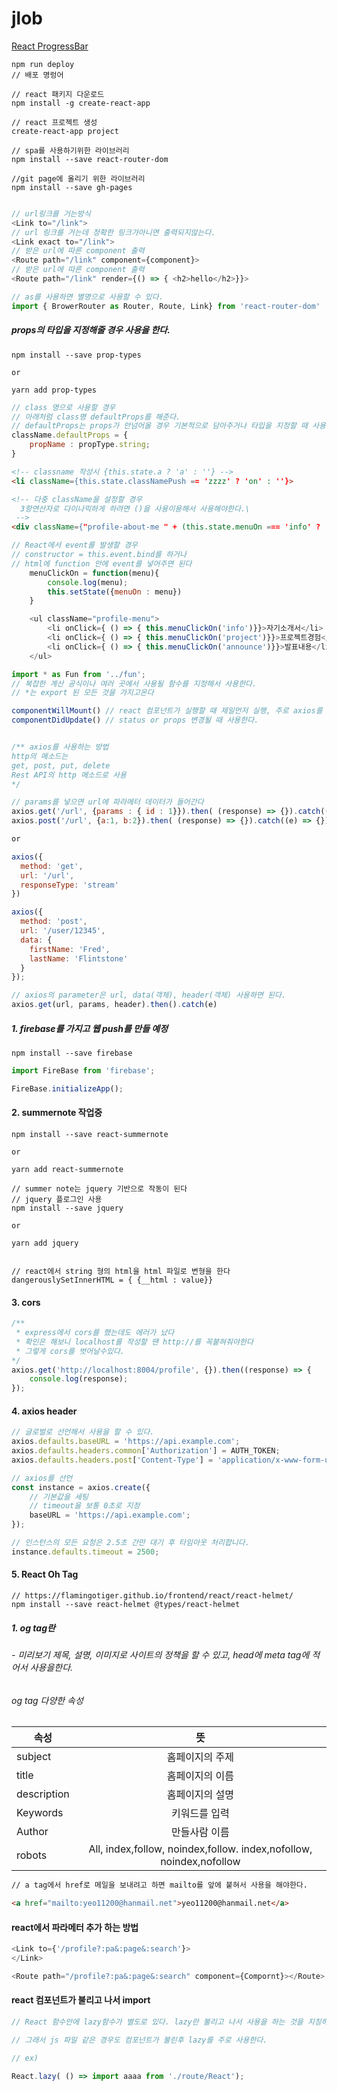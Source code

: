 # jlob
[React ProgressBar](https://basketdeveloper.tistory.com/65)
```npm
npm run deploy
// 배포 명렁어
```

```npm
// react 패키지 다운로드
npm install -g create-react-app

// react 프로젝트 생성
create-react-app project

// spa를 사용하기위한 라이브러리
npm install --save react-router-dom

//git page에 올리기 위한 라이브러리
npm install --save gh-pages
```

```js

// url링크를 거는방식
<Link to="/link">
// url 링크를 거는데 정확한 링크가아니면 출력되지않는다.
<Link exact to="/link">
// 받은 url에 따른 component 출력
<Route path="/link" component={component}>
// 받은 url에 따른 component 출력
<Route path="/link" render={() => { <h2>hello</h2>}}>
```

```js
// as를 사용하면 별명으로 사용할 수 있다.
import { BrowerRouter as Router, Route, Link} from 'react-router-dom'
```

##### props의 타입을 지정해줄 경우 사용을 한다.
```npm
npm install --save prop-types

or 

yarn add prop-types
```

```js
// class 명으로 사용할 경우
// 아래처럼 class명 defaultProps를 해준다.
// defaultProps는 props가 안넘어올 경우 기본적으로 담아주거나 타입을 지정할 때 사용을 한다.
className.defaultProps = {
    propName : propType.string;
}
```

```html
<!-- classname 작성시 {this.state.a ? 'a' : ''} -->
<li className={this.state.classNamePush == 'zzzz' ? 'on' : ''}>

<!-- 다중 className을 설정할 경우
  3항연산자로 다이나믹하게 하려면 ()을 사용이용해서 사용해야한다.\
 -->
<div className={"profile-about-me " + (this.state.menuOn === 'info' ? 'on' : '')}>
```

```js
// React에서 event를 발생할 경우
// constructor = this.event.bind를 하거나
// html에 function 안에 event를 넣어주면 된다
    menuClickOn = function(menu){
        console.log(menu);
        this.setState({menuOn : menu})
    }

    <ul className="profile-menu">
        <li onClick={ () => { this.menuClickOn('info')}}>자기소개서</li>
        <li onClick={ () => { this.menuClickOn('project')}}>프로젝트경험</li>
        <li onClick={ () => { this.menuClickOn('announce')}}>발표내용</li>
    </ul>
```
```js
import * as Fun from '../fun';
// 복잡한 계산 공식이나 여러 곳에서 사용될 함수를 지정해서 사용한다.
// *는 export 된 모든 것을 가지고온다
```

```js
componentWillMount() // react 컴포넌트가 실행할 때 제일먼저 실행, 주로 axios를 사용할 때 사용
componentDidUpdate() // status or props 변경될 때 사용한다.


/** axios를 사용하는 방법
http의 메소드는
get, post, put, delete
Rest API의 http 메소드로 사용
*/

// params를 넣으면 url에 파라메터 데이터가 들어간다
axios.get('/url', {params : { id : 1}}).then( (response) => {}).catch((e) => {});
axios.post('/url', {a:1, b:2}).then( (response) => {}).catch((e) => {});

or 

axios({
  method: 'get',
  url: '/url',
  responseType: 'stream'
})

axios({
  method: 'post',
  url: '/user/12345',
  data: {
    firstName: 'Fred',
    lastName: 'Flintstone'
  }
});

// axios의 parameter은 url, data(객체), header(객체) 사용하면 된다.
axios.get(url, params, header).then().catch(e) 
```
##### 1. firebase를 가지고 웹 push를 만들 예정
```npm 
npm install --save firebase
```

```js
import FireBase from 'firebase';

FireBase.initializeApp();
```

#### 2. summernote 작업중
```npm
npm install --save react-summernote

or 

yarn add react-summernote
```

```npm
// summer note는 jquery 기반으로 작동이 된다
// jquery 플로그인 사용
npm install --save jquery

or 

yarn add jquery


// react에서 string 형의 html을 html 파일로 변형을 한다
dangerouslySetInnerHTML = { {__html : value}}
```


#### 3. cors
```js
/**
 * express에서 cors를 했는데도 에러가 났다
 * 확인은 해보니 localhost를 작성할 땐 http://를 꼭붙혀줘야한다
 * 그렇게 cors를 벗어날수있다.
*/
axios.get('http://localhost:8004/profile', {}).then((response) => {
    console.log(response);
});
```

#### 4. axios header
```js
// 글로벌로 선언해서 사용을 할 수 있다.
axios.defaults.baseURL = 'https://api.example.com';
axios.defaults.headers.common['Authorization'] = AUTH_TOKEN;
axios.defaults.headers.post['Content-Type'] = 'application/x-www-form-urlencoded';

// axios를 선언
const instance = axios.create({
    // 기본값을 세팅
    // timeout을 보통 0초로 지정
    baseURL = 'https://api.example.com';
});

// 인스턴스의 모든 요청은 2.5초 간만 대기 후 타임아웃 처리합니다.
instance.defaults.timeout = 2500;
```
#### 5. React Oh Tag
```npm
// https://flamingotiger.github.io/frontend/react/react-helmet/
npm install --save react-helmet @types/react-helmet

```

##### 1. og tag란 
###### - 미리보기 제목, 설명, 이미지로 사이트의 정책을 할 수 있고, head에 meta tag에 적어서 사용을한다.

###### og tag 다양한 속성
| 속성 | 뜻 |
| --- | :---: |
| subject | 홈페이지의 주제 |
| title | 홈페이지의 이름 |
| description | 홈페이지의 설명 |
| Keywords | 키워드를 입력 |
| Author | 만들사람 이름 |
| robots | All, index,follow, noindex,follow. index,nofollow, noindex,nofollow|



```html
// a tag에서 href로 메일을 보내려고 하면 mailto를 앞에 붙혀서 사용을 해야한다.

<a href="mailto:yeo11200@hanmail.net">yeo11200@hanmail.net</a>
```


#### react에서 파라메터 추가 하는 방법 
```js
<Link to={'/profile?:pa&:page&:search'}>
</Link>

<Route path="/profile?:pa&:page&:search" component={Compornt}></Route>
```

#### react 컴포넌트가 불리고 나서 import
```js
// React 함수안에 lazy함수가 별도로 있다. lazy란 불리고 나서 사용을 하는 것을 지칭하는데 주로 이미지를 부를 때 사용을 한다

// 그래서 js 파일 같은 경우도 컴포넌트가 불린후 lazy를 주로 사용한다.

// ex)

React.lazy( () => import aaaa from './route/React');

```
